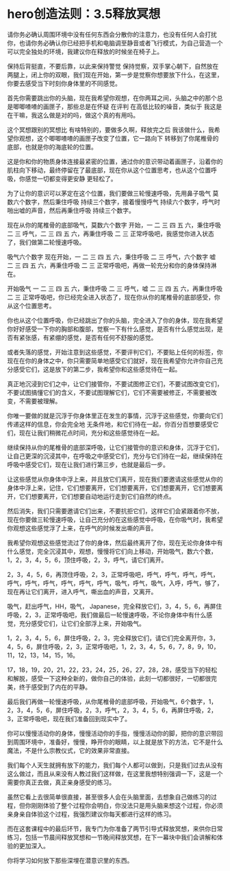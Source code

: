 # hero创造法则：3.5释放冥想

请你务必确认周围环境中没有任何东西会分散你的注意力，也没有任何人会打扰你，也请你务必确认你已经把手机和电脑调至静音或者飞行模式，为自己营造一个可以完全独处的环境，我建议你在释放的时候坐在椅子上。

保持后背挺直，不要后靠，以此来保持警觉 保持觉察，双手掌心朝下，自然放在两腿上，闭上你的双眼，我们现在开始，第一步是觉察你想要放下什么，在这里，你要去感受当下时刻你身体里的不同感觉。

首先你需要跳出你的头脑，现在我希望你观想，在你两耳之间，头脑之中的那个总是唧唧喳喳的画匣子，那些总是在怀疑 在评判 在高低比较的噪音，类似于 我这是在干嘛，我这么做是对的吗，做这个真的有用吗。

这个冥想跟别的冥想比 有啥特别的，要做多久啊，释放完之后 我该做什么，我希望你观想，这个唧唧喳喳的画匣子改变了位置，它一路向下 转移到了你尾椎骨的底部，也就是你的海底轮的位置。

这是你和你的物质身体连接最紧密的位置，通过你的意识带动着画匣子，沿着你的肌柱向下移动，最终停留在了最底部，现在你从这个位置思考，也从这个位置呼吸，你感觉一切都变得更安静 更轻松了。

为了让你的意识可以茅定在这个位置，我们要做三轮慢速呼吸，先用鼻子吸气 莫数六个数字，然后秉住呼吸 持续三个数字，接着慢慢呼气 持续六个数字，呼气时 啪出嘘的声音，然后再秉住呼吸 持续三个数字。

现在从你的尾椎骨的底部吸气，莫数六个数字 开始，一 二 三 四 五 六，秉住呼吸 二 三 呼气，二 三 四 五 六，再秉住呼吸 二 三 正常呼吸吧，我感觉你进入状态了，我们做第二轮慢速呼吸。

吸气六个数字 现在开始，一 二 三 四 五 六，秉住呼吸 二 三 呼气，六个数字 嘘 二 三 四 五 六，再秉住呼吸 二 三 正常呼吸吧，再做一轮充分和你的身体保持淋在。

开始吸气 一 二 三 四 五 六，秉住呼吸 二 三 呼气，嘘 二 三 四 五 六，再秉住呼吸 二 三 正常呼吸吧，你已经完全进入状态了，现在你从你的尾椎骨的底部感受，你从这个位置思考。

你也从这个位置呼吸，你已经跳出了你的头脑，完全进入了你的身体，现在我希望你好好感受一下你的胸部和腹部，觉察一下有什么感觉，是否有什么感觉出现，是否有紧张感，有紧绷的感觉，是否有任何不舒服的感觉。

或者失落的感觉，开始注意到这些感觉，不要评判它们，不要贴上任何的标签，你现在在你的身体之中，你只需要简单地感受它们就好，现在我希望你允许你自己充分感受它们，这是放下的第二步，我希望你和这些感觉待在一起。

真正地沉浸到它们之中，让它们接管你，不要试图修正它们，不要试图改变它们，不要试图搞懂它们的含义，不要试图理解它们，它们不需要被修正，不需要被改变，不需要被理解。

你唯一要做的就是沉浮于你身体里正在发生的事情，沉浮于这些感觉，你要向它们传递这样的信息，你会完全地 无条件地，和它们待在一起，你百分百想要感受它们，现在让我们稍微花点时间，充分和这些感觉待在一起。

继续保持从你的尾椎骨的底部深呼吸，让它们接管你的意识和身体，沉浮于它们，让自己更深的沉浸其中，在呼吸之中感受它们，充分与它们待在一起，继续保持在呼吸中感受它们，现在让我们进行第三步，也就是最后一步。

让这些感觉从你身体中浮上来，并且放它们离开，现在我们要邀请这些感觉从你的身体中浮上来，记住，它们想要离开，它们想要离开，它们想要离开，它们想要离开，它们想要离开，它们想要自动地运行走到它们自然的终点。

然后消失，我们只需要邀请它们出来，不要抗拒它们，这样它们会紧跟着你不放，现在你要做三轮慢速呼吸，让自己充分的在这些感觉中呼吸，在你吸气时，我希望你观想这些感觉浮了上来，在呼气的时候发出嘶的声音。

我希望你观想这些感觉流过了你的身体，然后最终离开了你，现在无论你身体中有什么感觉，完全沉浸其中，观想，慢慢将它们向上移动，开始吸气，数六个数，1，2，3，4，5，6，顶住呼吸，2，3，呼气，请它们离开。

2，3，4，5，6，再顶住呼吸，2，3，正常呼吸吧，呼气，呼气，呼气，呼气，呼气，呼气，呼气，呼气，呼气，呼气，吸气，呼气，吸气，入呼，呼气，够了，现在再让它们离开，进入呼气，嘶出血的声音，又离开。

吸气，赶出呼气，HH，吸气， Japanese，完全释放它们，3，4，5，6，再屏住呼吸，2，3，正常呼吸吧，我们做最后一轮慢速呼吸，不论你身体中有什么感觉，充分感受它们，让它们全部浮上来，开始吸气。

1，2，3，4，5，6，屏住呼吸，2，3，完全释放它们，请它们完全离开你，3，4，5，6，屏住呼吸，2，3，正常呼吸吧，1，2，3，4，5，6，7，8，9，10，11，12，13，14，15，16。

17，18，19，20，21，22，23，24，25，26，27，28，28，感受当下的轻松和解脱，感受一下这种全新的，做你自己的体验，此刻一切都很好，一切都很完美，终于感受到了内在的平静。

最后我们再做一轮慢速呼吸，从你尾椎骨的底部呼吸，开始吸气，6个数字，1，2，3，4，5，6，屏住呼吸，2，3，呼气，2，3，4，5，6，再屏住呼吸，2，3，正常呼吸吧，现在我们准备回到现实中了。

你可以慢慢活动你的身体，慢慢活动你的手指，慢慢活动你的脚，把你的意识带回到周围环境中，准备好，慢慢，睁开你的眼睛，以上就是放下的方法，它不是什么魔法，不是什么宗教仪式，它的效果非常直接。

我们每个人天生就拥有放下的能力，我们每个人都可以做到，只是我们过去从没有这么做过，而且从来没有人教过我们这样做，在这里我想特别强调一下，这是一个需要你真正去做，真正亲身感受的练习。

虽然它看上去很简单很直接，甚至很多人会在头脑里面，去想象自己做练习的过程，但你刚刚体验了整个过程你会明白，你没法只是用头脑来想这个过程，你必须亲身亲自体验这个过程，我强烈建议你每天都进行这样的练习。

而在这套课程中的最后环节，我专门为你准备了两节引导式释放冥想，来供你日常练习，包括一节晨间释放冥想和一节晚间释放冥想，在下一幕块中我们会讲解和体验的更加深入。

你将学习如何放下那些深埋在潜意识里的东西。